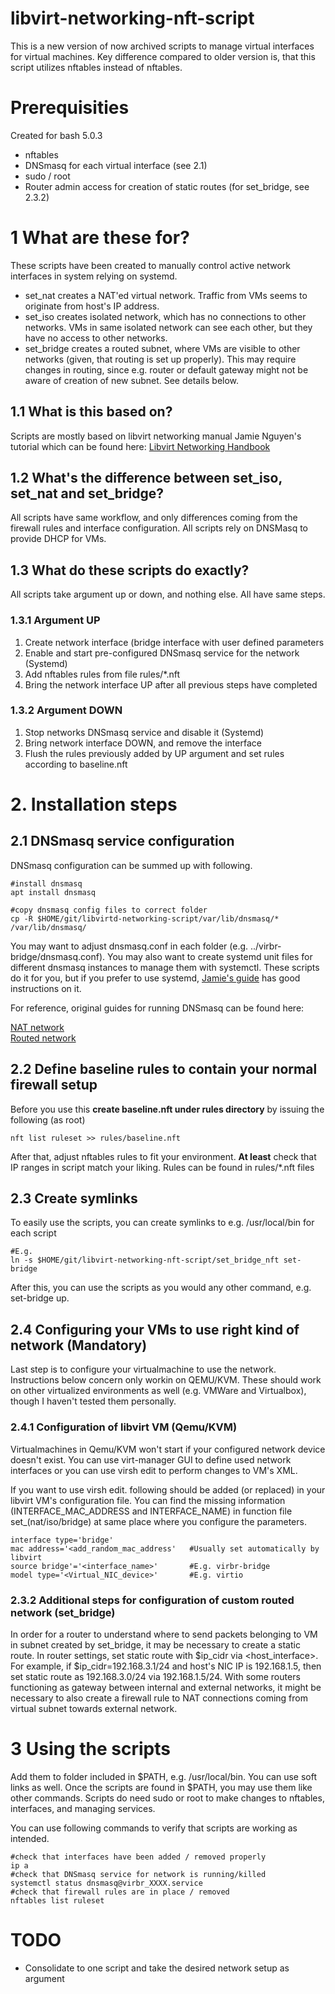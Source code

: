 # libvirt-networking-nft-script
This is a new version of now archived scripts to manage virtual interfaces for virtual machines. Key difference compared to older version is, that this script utilizes nftables instead of nftables. 

# Prerequisities
Created for bash 5.0.3
- nftables 
- DNSmasq for each virtual interface (see 2.1)
- sudo / root 
- Router admin access for creation of static routes (for set_bridge, see 2.3.2)

# 1 What are these for?
These scripts have been created to manually control active network interfaces in system relying on systemd. 
* set_nat creates a NAT'ed virtual network. Traffic from VMs  seems to originate from host's IP address.
* set_iso creates isolated network, which has no connections to other networks. VMs in same isolated network can see each other, but they have no access to other networks.
* set_bridge creates a routed subnet, where VMs are visible to other networks (given, that routing is set up properly). This may require changes in routing, since e.g. router or default gateway might not be aware of creation of new subnet. See details below.

## 1.1 What is this based on?
Scripts are mostly based on libvirt networking manual Jamie Nguyen's tutorial which can be found here: [Libvirt Networking Handbook](https://jamielinux.com/docs/libvirt-networking-handbook/index.html)  


## 1.2 What's the difference between set_iso, set_nat and set_bridge?
All scripts have same workflow, and only differences coming from the firewall rules and interface configuration. All scripts rely on DNSMasq to provide DHCP for VMs. 

## 1.3 What do these scripts do exactly?
All scripts take argument up or down, and nothing else. All have same steps. 

### 1.3.1 Argument UP
1) Create network interface (bridge interface with user defined parameters
2) Enable and start pre-configured DNSmasq service for the network (Systemd)
3) Add nftables rules from file rules/\*.nft
4) Bring the network interface UP after all previous steps have completed

### 1.3.2 Argument DOWN
1) Stop networks DNSmasq service and disable it (Systemd)  
2) Bring network interface DOWN, and remove the interface
3) Flush the rules previously added by UP argument and set rules according to baseline.nft

# 2. Installation steps
## 2.1 DNSmasq service configuration
DNSmasq configuration can be summed up with following. 
```
#install dnsmasq
apt install dnsmasq

#copy dnsmasq config files to correct folder 
cp -R $HOME/git/libvirtd-networking-script/var/lib/dnsmasq/* /var/lib/dnsmasq/
```
You may want to adjust dnsmasq.conf in each folder (e.g. ../virbr-bridge/dnsmasq.conf). You may also want to create systemd unit files for different dnsmasq instances to manage them with systemctl. These scripts do it for you, but if you prefer to use systemd, [Jamie's guide](https://jamielinux.com/docs/libvirt-networking-handbook/appendix/run-dnsmasq-with-systemd.html) has good instructions on it. 

For reference, original guides for running DNSmasq can be found here:

[NAT network](https://jamielinux.com/docs/libvirt-networking-handbook/custom-nat-based-network.html#run-dnsmasq)  
[Routed network](https://jamielinux.com/docs/libvirt-networking-handbook/custom-routed-network.html#run-dnsmasq)


## 2.2 Define baseline rules to contain your normal firewall setup
Before you use this **create baseline.nft under rules directory** by issuing the following (as root)
```
nft list ruleset >> rules/baseline.nft
```
After that, adjust nftables rules to fit your environment. **At least** check that IP ranges in script match your liking. Rules can be found in rules/\*.nft files
 
## 2.3 Create symlinks
To easily use the scripts, you can create symlinks to e.g. /usr/local/bin for each script
```
#E.g.
ln -s $HOME/git/libvirt-networking-nft-script/set_bridge_nft set-bridge
```
After this, you can use the scripts as you would any other command, e.g. set-bridge up.

## 2.4 Configuring your VMs to use right kind of network (Mandatory) 
Last step is to configure your virtualmachine to use the network. Instructions below concern only workin on QEMU/KVM. These should work on other virtualized environments as well (e.g. VMWare and Virtualbox), though I haven't tested them personally.

### 2.4.1 Configuration of libvirt VM (Qemu/KVM)
Virtualmachines in Qemu/KVM won't start if your configured network device doesn't exist. You can use virt-manager GUI to define used network interfaces or you can use virsh edit <Virtualmachine ID> to perform changes to VM's XML.

If you want to use virsh edit. following should be added (or replaced) in your libvirt VM's configuration file. You can find the missing information (INTERFACE_MAC_ADDRESS and INTERFACE_NAME) in function file set_(nat/iso/bridge) at same place where you configure the parameters.
```
interface type='bridge'    
mac address='<add_random_mac_address'   #Usually set automatically by libvirt     
source bridge'='<interface_name>'       #E.g. virbr-bridge     
model type='<Virtual_NIC_device>'       #E.g. virtio
```
### 2.3.2 Additional steps for configuration of custom routed network (set_bridge)
In order for a router to understand where to send packets belonging to VM in subnet created by set_bridge, it may be necessary to create a static route. In router settings, set static route with $ip_cidr via <host_interface>. For example, if $ip_cidr=192.168.3.1/24 and host's NIC IP is 192.168.1.5, then set static route as 192.168.3.0/24 via 192.168.1.5/24.
With some routers functioning as gateway between internal and external networks, it might be necessary to also create a firewall rule to NAT connections coming from virtual subnet towards external network.

# 3 Using the scripts
Add them to folder included in $PATH, e.g. /usr/local/bin. You can use soft links as well.  Once the scripts are found in $PATH, you may use them like other commands. Scripts do need sudo or root to make changes to nftables, interfaces, and managing services.

 You can use following commands to verify that scripts are working as intended.
 ```
 #check that interfaces have been added / removed properly
 ip a 
 #check that DNSmasq service for network is running/killed
 systemctl status dnsmasq@virbr_XXXX.service 
 #check that firewall rules are in place / removed
 nftables list ruleset 
```

# TODO
* Consolidate to one script and take the desired network setup as argument
